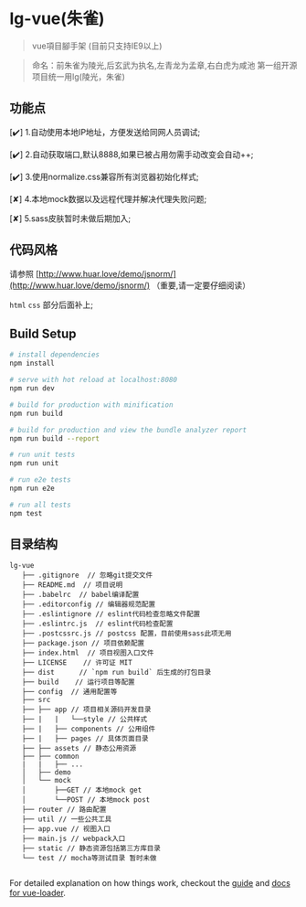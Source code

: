 # lg-vue(朱雀)

> vue項目腳手架 (目前只支持IE9以上)

> 命名：前朱雀为陵光,后玄武为执名,左青龙为孟章,右白虎为咸池 第一组开源项目统一用lg(陵光，朱雀)

## 功能点

[✔️] 1.自动使用本地IP地址，方便发送给同网人员调试;

[✔️] 2.自动获取端口,默认8888,如果已被占用勿需手动改变会自动++;

[✔️] 3.使用normalize.css兼容所有浏览器初始化样式;

[✘] 4.本地mock数据以及远程代理并解决代理失败问题;

[✘] 5.sass皮肤暂时未做后期加入;

## 代码风格

请参照 [http://www.huar.love/demo/jsnorm/](http://www.huar.love/demo/jsnorm/) （重要,请一定要仔细阅读）

`html` `css` 部分后面补上;

## Build Setup

``` bash
# install dependencies
npm install

# serve with hot reload at localhost:8080
npm run dev

# build for production with minification
npm run build

# build for production and view the bundle analyzer report
npm run build --report

# run unit tests
npm run unit

# run e2e tests
npm run e2e

# run all tests
npm test
```

## 目录结构
```
lg-vue
   ├── .gitignore  // 忽略git提交文件
   ├── README.md  // 项目说明
   ├── .babelrc  // babel编译配置
   ├── .editorconfig // 编辑器规范配置
   ├── .eslintignore // eslint代码检查忽略文件配置
   ├── .eslintrc.js  // eslint代码检查配置
   ├── .postcssrc.js // postcss 配置，目前使用sass此项无用
   ├── package.json // 项目依赖配置
   ├── index.html  // 项目视图入口文件
   ├── LICENSE    // 许可证 MIT
   ├── dist      // `npm run build` 后生成的打包目录
   ├── build    // 运行项目等配置
   ├── config  // 通用配置等
   ├── src
   ├── ├── app // 项目相关源码开发目录
   ├── |   |   └──style // 公共样式
   ├── |   ├── components // 公用组件
   ├── |   ├── pages // 具体页面目录
   ├── ├── assets // 静态公用资源
   ├── ├── common
   |   |   ├── ...
   │   ├── demo
   │   └── mock
   │       ├──GET // 本地mock get
   │       └──POST // 本地mock post
   ├── router // 路由配置
   ├── util // 一些公共工具
   ├── app.vue // 视图入口
   ├── main.js // webpack入口
   ├── static // 静态资源包括第三方库目录
   └── test // mocha等测试目录 暂时未做
   
```

For detailed explanation on how things work, checkout the [guide](http://vuejs-templates.github.io/webpack/) and [docs for vue-loader](http://vuejs.github.io/vue-loader).
